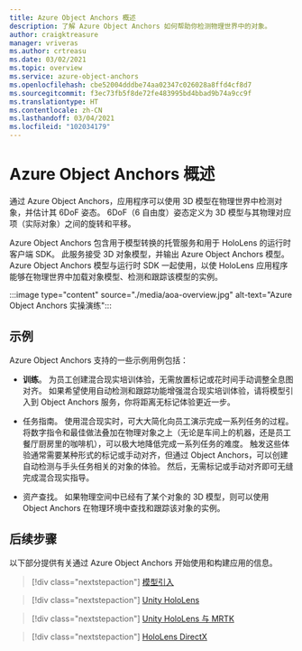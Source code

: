 ```yaml
---
title: Azure Object Anchors 概述
description: 了解 Azure Object Anchors 如何帮助你检测物理世界中的对象。
author: craigktreasure
manager: vriveras
ms.author: crtreasu
ms.date: 03/02/2021
ms.topic: overview
ms.service: azure-object-anchors
ms.openlocfilehash: cbe52004dddbe74aa02347c026028a8ffd4cf8d7
ms.sourcegitcommit: f3ec73fb5f8de72fe483995bd4bbad9b74a9cc9f
ms.translationtype: HT
ms.contentlocale: zh-CN
ms.lasthandoff: 03/04/2021
ms.locfileid: "102034179"
---
```

# <a name="azure-object-anchors-overview"></a>Azure Object Anchors 概述

通过 Azure Object Anchors，应用程序可以使用 3D 模型在物理世界中检测对象，并估计其 6DoF 姿态。 6DoF（6 自由度）姿态定义为 3D 模型与其物理对应项（实际对象）之间的旋转和平移。 

Azure Object Anchors 包含用于模型转换的托管服务和用于 HoloLens 的运行时客户端 SDK。 此服务接受 3D 对象模型，并输出 Azure Object Anchors 模型。 Azure Object Anchors 模型与运行时 SDK 一起使用，以使 HoloLens 应用程序能够在物理世界中加载对象模型、检测和跟踪该模型的实例。

:::image type="content" source="./media/aoa-overview.jpg" alt-text="Azure Object Anchors 实操演练":::

## <a name="examples"></a>示例

Azure Object Anchors 支持的一些示例用例包括：

- **训练**。 为员工创建混合现实培训体验，无需放置标记或花时间手动调整全息图对齐。 如果希望使用自动检测和跟踪功能增强混合现实培训体验，请将模型引入到 Object Anchors 服务，你将距离无标记体验更近一步。

- 任务指南。 使用混合现实时，可大大简化向员工演示完成一系列任务的过程。 将数字指令和最佳做法叠加在物理对象之上（无论是车间上的机器，还是员工餐厅厨房里的咖啡机），可以极大地降低完成一系列任务的难度。 触发这些体验通常需要某种形式的标记或手动对齐，但通过 Object Anchors，可以创建自动检测与手头任务相关的对象的体验。 然后，无需标记或手动对齐即可无缝完成混合现实指导。

- 资产查找。 如果物理空间中已经有了某个对象的 3D 模型，则可以使用 Object Anchors 在物理环境中查找和跟踪该对象的实例。

## <a name="next-steps"></a>后续步骤

以下部分提供有关通过 Azure Object Anchors 开始使用和构建应用的信息。

> [!div class="nextstepaction"]
> [模型引入](quickstarts/get-started-model-conversion.md)

> [!div class="nextstepaction"]
> [Unity HoloLens](quickstarts/get-started-unity-hololens.md)

> [!div class="nextstepaction"]
> [Unity HoloLens 与 MRTK](quickstarts/get-started-unity-hololens-mrtk.md)

> [!div class="nextstepaction"]
> [HoloLens DirectX](quickstarts/get-started-hololens-directx.md)
